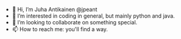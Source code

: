 - 👋 Hi, I’m Juha Antikainen @jpeant
- 👀 I’m interested in coding in general, but mainly python and java.
- 💞️ I’m looking to collaborate on something special.
- 📫 How to reach me: you'll find a way.

<!---
jpeant/jpeant is a ✨ special ✨ repository because its `README.md` (this file) appears on your GitHub profile.
You can click the Preview link to take a look at your changes.
--->
